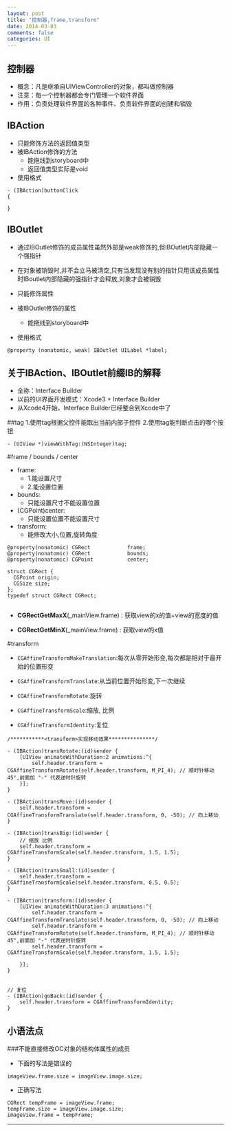 ```yaml
---
layout: post
title: "控制器,frame,transform"
date: 2014-03-03
comments: false
categories: UI
---
```



## 控制器

- 概念：凡是继承自UIViewController的对象，都叫做控制器
- 注意：每一个控制器都会专门管理一个软件界面
- 作用：负责处理软件界面的各种事件、负责软件界面的创建和销毁

## IBAction

- 只能修饰方法的返回值类型
- 被IBAction修饰的方法
    - 能拖线到storyboard中
    - 返回值类型实际是void
- 使用格式

```objc
- (IBAction)buttonClick
{

}
```

## IBOutlet
- 通过IBOutlet修饰的成员属性虽然外部是weak修饰的,但IBOutlet内部隐藏一个强指针
- 在对象被销毁时,并不会立马被清空,只有当发现没有别的指针只用该成员属性时IBoutlet内部隐藏的强指针才会释放,对象才会被销毁

- 只能修饰属性
- 被IBOutlet修饰的属性
    - 能拖线到storyboard中
- 使用格式

```objc
@property (nonatomic, weak) IBOutlet UILabel *label;
```

## 关于IBAction、IBOutlet前缀IB的解释
- 全称：Interface Builder
- 以前的UI界面开发模式：Xcode3 + Interface Builder
- 从Xcode4开始，Interface Builder已经整合到Xcode中了


##tag
1.使用tag根据父控件能取出当前内部子控件
2.使用tag能判断点击的哪个按钮

```objc
- (UIView *)viewWithTag:(NSInteger)tag;
```


#frame / bounds / center

- frame:
    + 1.能设置尺寸
    + 2.能设置位置
- bounds:
    + 只能设置尺寸不能设置位置
- (CGPoint)center:
    + 只能设置位置不能设置尺寸
- transform:
    + 能修改大小,位置,旋转角度

```objc
@property(nonatomic) CGRect            frame;
@property(nonatomic) CGRect            bounds;
@property(nonatomic) CGPoint           center;

struct CGRect {
  CGPoint origin;
  CGSize size;
};
typedef struct CGRect CGRect;


```
- **CGRectGetMaxX**(_mainView.frame) : 获取view的x的值+view的宽度的值

- **CGRectGetMinX**(_mainView.frame) : 获取view的x值



#transform
- `CGAffineTransformMakeTranslation`:每次从零开始形变,每次都是相对于最开始的位置形变
- `CGAffineTransformTranslate`:从当前位置开始形变,下一次继续

- `CGAffineTransformRotate`:旋转
- `CGAffineTransformScale`:缩放, 比例
- `CGAffineTransformIdentity`:复位

```objc
/***********<transform>实现移动效果***************/

- (IBAction)transRotate:(id)sender {
    [UIView animateWithDuration:2 animations:^{
        self.header.transform =  CGAffineTransformRotate(self.header.transform, M_PI_4); // 顺时针移动45°,前面加 "-" 代表逆时针旋转
    }];
}

- (IBAction)transMove:(id)sender {
    self.header.transform = CGAffineTransformTranslate(self.header.transform, 0, -50); // 向上移动
}

- (IBAction)transBig:(id)sender {
    // 缩放 比例
    self.header.transform = CGAffineTransformScale(self.header.transform, 1.5, 1.5);
}

- (IBAction)transSmall:(id)sender {
    self.header.transform = CGAffineTransformScale(self.header.transform, 0.5, 0.5);
}

- (IBAction)transform:(id)sender {
    [UIView animateWithDuration:3 animations:^{
        self.header.transform = CGAffineTransformTranslate(self.header.transform, 0, -50); // 向上移动
        self.header.transform =  CGAffineTransformRotate(self.header.transform, M_PI_4); // 顺时针移动45°,前面加 "-" 代表逆时针旋转
        self.header.transform = CGAffineTransformScale(self.header.transform, 1.5, 1.5);

    }];
}


// 复位
- (IBAction)goBack:(id)sender {
    self.header.transform = CGAffineTransformIdentity;
}
```

## 小语法点
###不能直接修改OC对象的结构体属性的成员
- 下面的写法是错误的

```objc
imageView.frame.size = imageView.image.size;
```
- 正确写法

```objc
CGRect tempFrame = imageView.frame;
tempFrame.size = imageView.image.size;
imageView.frame = tempFrame;
```

---
